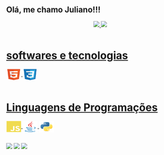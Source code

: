 ## Olá, me chamo Juliano!!!

<div align="center">
  <a href="https://github.com/JulianoDADR">
  <img height="150em" src="https://github-readme-stats.vercel.app/api?username=JulianoDADR&show_icons=true&theme=dark&include_all_commits=false&count_private=true"/>
  <img height="150em" src="https://github-readme-stats.vercel.app/api/top-langs/?username=JulianoDADR&layout=compact&langs_count=7&theme=dark"/>
</div>
  
  <div style="display: inline_block"><br>
    <h1> softwares e tecnologias</h1>
       <img align="center" alt="Juliano-HTML" height="30" width="40" src="https://raw.githubusercontent.com/devicons/devicon/master/icons/html5/html5-original.svg">
       <img align="center" alt="Juliano-CSS" height="30" width="40" src="https://raw.githubusercontent.com/devicons/devicon/master/icons/css3/css3-original.svg">
  <div>

 <div style="display: inline_block"><br>
   <h1> Linguagens de Programações</h1>
  <img align="center" alt="Juliano-Js" height="30" width="40" src="https://raw.githubusercontent.com/devicons/devicon/master/icons/javascript/javascript-plain.svg">
  <img align="center" alt="Juliano-Java" height="30" width="40" src="https://raw.githubusercontent.com/devicons/devicon/master/icons/java/java-original.svg">
  <img align="center" alt="Juliano-Java" height="30" width="40" src="https://raw.githubusercontent.com/devicons/devicon/master/icons/python/python-original.svg">
</div>

##

<div> 
  <a href="https://instagram.com/JulinDantas" target="_blank"><img src="https://img.shields.io/badge/-Instagram-%23E4405F?style=for-the-badge&logo=instagram&logoColor=white" target="_blank"></a>
  <a href = "julianodeandradedantas@gmail.com"><img src="https://img.shields.io/badge/-Gmail-%23333?style=for-the-badge&logo=gmail&logoColor=white" target="_blank"></a>
  <a href="https://www.linkedin.com/in/juliano-de-andrade-dantas-rodrigues-9ab5b2216/" target="_blank"><img src="https://img.shields.io/badge/-LinkedIn-%230077B5?style=for-the-badge&logo=linkedin&logoColor=white" target="_blank"></a> 
  </div>

 
